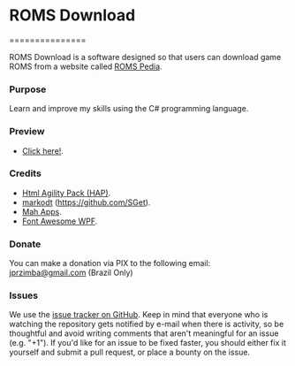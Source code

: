 # ROMS Download
===============

 ROMS Download is a software designed so that users can download game ROMS from a website called [ROMS Pedia](https://www.romspedia.com).

### Purpose
Learn and improve my skills using the C# programming language.

### Preview
- [Click here!](https://github.com/tryller/romsdownload/tree/main/images).

### Credits
- [Html Agility Pack (HAP)](https://html-agility-pack.net/).
- [markodt](https://github.com/markodt) (https://github.com/SGet).
- [Mah Apps](https://mahapps.com/).
- [Font Awesome WPF](https://github.com/charri/Font-Awesome-WPF).

### Donate
You can make a donation via PIX to the following email: jprzimba@gmail.com (Brazil Only)

### Issues

We use the [issue tracker on GitHub](https://github.com/tryller/romsdownload/issues). Keep in mind that everyone who is watching the repository gets notified by e-mail when there is activity, so be thoughtful and avoid writing comments that aren't meaningful for an issue (e.g. "+1"). If you'd like for an issue to be fixed faster, you should either fix it yourself and submit a pull request, or place a bounty on the issue.
